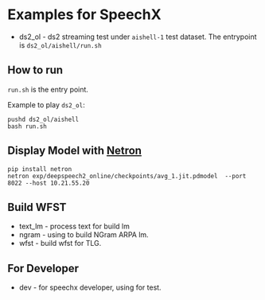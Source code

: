 # Examples for SpeechX

* ds2_ol - ds2 streaming test under `aishell-1` test dataset.
   The entrypoint is `ds2_ol/aishell/run.sh`


## How to run  

`run.sh` is the entry point.

Example to play `ds2_ol`:

```
pushd ds2_ol/aishell
bash run.sh
```

## Display Model with [Netron](https://github.com/lutzroeder/netron)  

```
pip install netron
netron exp/deepspeech2_online/checkpoints/avg_1.jit.pdmodel  --port 8022 --host 10.21.55.20
```

## Build WFST  

* text_lm - process text for build lm
* ngram - using to build NGram ARPA lm.
* wfst - build wfst for TLG.

## For Developer  

* dev - for speechx developer, using for test.
